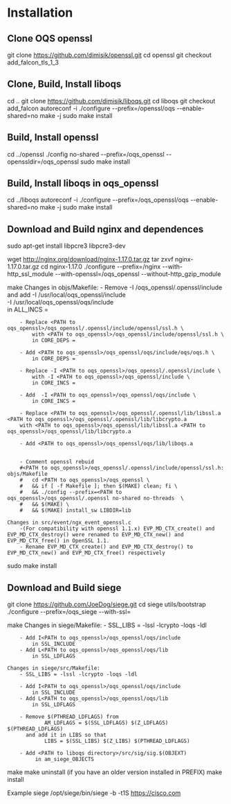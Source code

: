 # Installation

## Clone OQS openssl

git clone  https://github.com/dimisik/openssl.git
cd openssl
git checkout add_falcon_tls_1_3

## Clone, Build, Install liboqs

cd ..
git clone https://github.com/dimisik/liboqs.git 
cd liboqs
git checkout add_falcon
autoreconf -i
./configure --prefix=<PATH to openssl>/openssl/oqs --enable-shared=no
make -j
sudo make install
 
## Build, Install openssl

cd ../openssl
./config no-shared --prefix=<PATH>/oqs_openssl --openssldir=<PATH>/oqs_openssl
sudo make install

## Build, Install liboqs in oqs_openssl

cd ../liboqs
autoreconf -i
./configure --prefix=<PATH to oqs_openssl>/oqs_openssl/oqs --enable-shared=no
make -j
sudo make install

## Download and Build nginx and dependences
 
sudo apt-get install libpcre3 libpcre3-dev

wget http://nginx.org/download/nginx-1.17.0.tar.gz
tar zxvf nginx-1.17.0.tar.gz
cd nginx-1.17.0
./configure --prefix=<PATH>/nginx --with-http_ssl_module --with-openssl=<PATH to oqs_openssl>/oqs_openssl --without-http_gzip_module

make
	Changes in objs/Makefile:
		- Remove -I <PATH to oqs_openssl>/oqs_openssl/.openssl/include
		  and add -I /usr/local/oqs_openssl/include \
	              -I /usr/local/oqs_openssl/oqs/include \
		  in ALL_INCS =

        - Replace <PATH to oqs_openssl>/oqs_openssl/.openssl/include/openssl/ssl.h \
		    with <PATH to oqs_openssl>/oqs_openssl/include/openssl/ssl.h \
			in CORE_DEPS =
			
		- Add <PATH to oqs_openssl>/oqs_openssl/oqs/include/oqs/oqs.h \
			in CORE_DEPS =	
	
        - Replace -I <PATH to oqs_openssl>/oqs_openssl/.openssl/include \ 
		    with -I <PATH to oqs_openssl>/oqs_openssl/include \
			in CORE_INCS =
		
		- Add  -I <PATH to oqs_openssl>/oqs_openssl/oqs/include \
			in CORE_INCS =	

		- Replace <PATH to oqs_openssl>/oqs_openssl/.openssl/lib/libssl.a <PATH to oqs_openssl>/oqs_openssl/.openssl/lib/libcrypto.a
		with <PATH to oqs_openssl>/oqs_openssl/lib/libssl.a <PATH to oqs_openssl>/oqs_openssl/lib/libcrypto.a
		
	    - Add <PATH to oqs_openssl>/oqs_openssl/oqs/lib/liboqs.a  

		
		- Comment openssl rebuid 
		#<PATH to oqs_openssl>/oqs_openssl/.openssl/include/openssl/ssl.h:	objs/Makefile
		#	cd <PATH to oqs_openssl>/oqs_openssl \
		#	&& if [ -f Makefile ]; then $(MAKE) clean; fi \
		#	&& ./config --prefix=<PATH to oqs_openssl>/oqs_openssl/.openssl no-shared no-threads  \
		#	&& $(MAKE) \
		#	&& $(MAKE) install_sw LIBDIR=lib
		
	Changes in src/event/ngx_event_openssl.c
		-(For compatibility with openssl 1.1.x) EVP_MD_CTX_create() and EVP_MD_CTX_destroy() were renamed to EVP_MD_CTX_new() and EVP_MD_CTX_free() in OpenSSL 1.1.
		- Rename EVP_MD_CTX_create() and EVP_MD_CTX_destroy() to EVP_MD_CTX_new() and EVP_MD_CTX_free() respectively


sudo make install


## Download and Build siege

git clone https://github.com/JoeDog/siege.git
cd siege 
utils/bootstrap 
./configure --prefix=<PATH>/oqs_siege --with-ssl=<PATH to oqs_openssl>

make 
	Changes in siege/Makefile:
		- SSL_LIBS = -lssl -lcrypto -loqs -ldl
	
		- Add I<PATH to oqs_openssl>/oqs_openssl/oqs/include
			in SSL_INCLUDE  
		- Add L<PATH to oqs_openssl>/oqs_openssl/oqs/lib
			in SSL_LDFLAGS
	
	Changes in siege/src/Makefile:
		- SSL_LIBS = -lssl -lcrypto -loqs -ldl
	
		- Add I<PATH to oqs_openssl>/oqs_openssl/oqs/include
			in SSL_INCLUDE  
		- Add L<PATH to oqs_openssl>/oqs_openssl/oqs/lib
			in SSL_LDFLAGS	
	
		- Remove $(PTHREAD_LDFLAGS) from 
				AM_LDFLAGS = $(SSL_LDFLAGS) $(Z_LDFLAGS) $(PTHREAD_LDFLAGS)
		  and add it in LIBS so that
				LIBS = $(SSL_LIBS) $(Z_LIBS) $(PTHREAD_LDFLAGS)
				
		- Add <PATH to liboqs directory>/src/sig/sig.$(OBJEXT)
		     in am_siege_OBJECTS


make
make uninstall (if you have an older version installed in PREFIX)
make install

Example siege 
  /opt/siege/bin/siege -b -t1S  https://cisco.com

